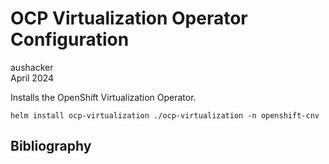 # OCP Virtualization Operator Configuration

aushacker</br>
April 2024

Installs the OpenShift Virtualization Operator.

`helm install ocp-virtualization ./ocp-virtualization -n openshift-cnv`

## Bibliography
